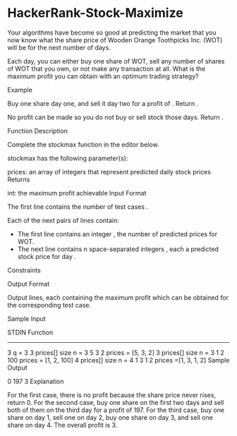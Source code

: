 # HackerRank-Stock-Maximize
Your algorithms have become so good at predicting the market that you now know what the share price of Wooden Orange Toothpicks Inc. (WOT) will be for the next number of days.

Each day, you can either buy one share of WOT, sell any number of shares of WOT that you own, or not make any transaction at all. What is the maximum profit you can obtain with an optimum trading strategy?

Example

Buy one share day one, and sell it day two for a profit of . Return .


No profit can be made so you do not buy or sell stock those days. Return .

Function Description

Complete the stockmax function in the editor below.

stockmax has the following parameter(s):

prices: an array of integers that represent predicted daily stock prices
Returns

int: the maximum profit achievable
Input Format

The first line contains the number of test cases .

Each of the next  pairs of lines contain:
- The first line contains an integer , the number of predicted prices for WOT.
- The next line contains n space-separated integers , each a predicted stock price for day .

Constraints

Output Format

Output  lines, each containing the maximum profit which can be obtained for the corresponding test case.

Sample Input

STDIN       Function
-----       --------
3           q = 3
3           prices[] size n = 3
5 3 2       prices = [5, 3, 2]
3           prices[] size n = 3
1 2 100     prices = [1, 2, 100]
4           prices[] size n = 4
1 3 1 2     prices =[1, 3, 1, 2]
Sample Output

0
197
3
Explanation

For the first case, there is no profit because the share price never rises, return 0.
For the second case, buy one share on the first two days and sell both of them on the third day for a profit of 197.
For the third case, buy one share on day 1, sell one on day 2, buy one share on day 3, and sell one share on day 4. The overall profit is 3.
